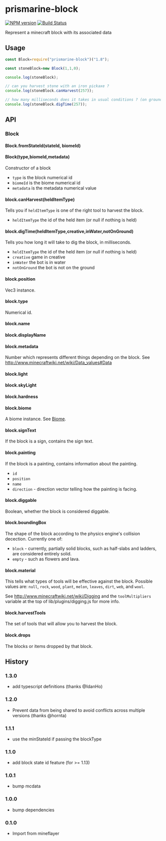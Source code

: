 # prismarine-block
[![NPM version](https://img.shields.io/npm/v/prismarine-block.svg)](http://npmjs.com/package/prismarine-block)
[![Build Status](https://circleci.com/gh/PrismarineJS/prismarine-block/tree/master.svg?style=shield)](https://circleci.com/gh/PrismarineJS/prismarine-block/tree/master)

Represent a minecraft block with its associated data

## Usage

```js
const Block=require("prismarine-block")("1.8");

const stoneBlock=new Block(1,1,0);

console.log(stoneBlock);

// can you harvest stone with an iron pickaxe ?
console.log(stoneBlock.canHarvest(257));

// how many milliseconds does it takes in usual conditions ? (on ground, not in water and not in creative mode)
console.log(stoneBlock.digTime(257));

```

## API

### Block

#### Block.fromStateId(stateId, biomeId)

#### Block(type,biomeId,metadata)

Constructor of a block
* `type` is the block numerical id
* `biomeId` is the biome numerical id
* `metadata` is the metadata numerical value

#### block.canHarvest(heldItemType)

Tells you if `heldItemType` is one of the right tool to harvest the block.

 * `heldItemType` the id of the held item (or null if nothing is held)

#### block.digTime(heldItemType,creative,inWater,notOnGround)

Tells you how long it will take to dig the block, in milliseconds.

 * `heldItemType` the id of the held item (or null if nothing is held)
 * `creative` game in creative
 * `inWater` the bot is in water
 * `notOnGround` the bot is not on the ground

#### block.position

Vec3 instance.

#### block.type

Numerical id.

#### block.name

#### block.displayName

#### block.metadata

Number which represents different things depending on the block.
See http://www.minecraftwiki.net/wiki/Data_values#Data

#### block.light

#### block.skyLight

#### block.hardness

#### block.biome

A biome instance. See [Biome](https://github.com/prismarinejs/prismarine-biome#api).

#### block.signText

If the block is a sign, contains the sign text.

#### block.painting

If the block is a painting, contains information about the painting.

 * `id`
 * `position`
 * `name`
 * `direction` - direction vector telling how the painting is facing.

#### block.diggable

Boolean, whether the block is considered diggable.

#### block.boundingBox

The shape of the block according to the physics engine's collision decection. Currently one of:

 * `block` - currently, partially solid blocks, such as half-slabs and ladders, are considered entirely solid.
 * `empty` - such as flowers and lava.

#### block.material

This tells what types of tools will be effective against the block. Possible
values are: `null`, `rock`, `wood`, `plant`, `melon`, `leaves`, `dirt`, `web`, and `wool`.

See http://www.minecraftwiki.net/wiki/Digging and the `toolMultipliers`
variable at the top of lib/plugins/digging.js for more info.

#### block.harvestTools

The set of tools that will allow you to harvest the block.

#### block.drops

The blocks or items dropped by that block.

## History

### 1.3.0

* add typescript definitions (thanks @IdanHo)

### 1.2.0

* Prevent data from being shared to avoid conflicts across multiple versions (thanks @hornta)

### 1.1.1

* use the minStateId if passing the blockType

### 1.1.0

* add block state id feature (for >= 1.13)

### 1.0.1

* bump mcdata

### 1.0.0

* bump dependencies

### 0.1.0

* Import from mineflayer
